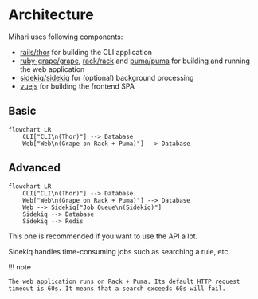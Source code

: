 # Architecture

Mihari uses following components:

- [rails/thor](https://github.com/rails/thor) for building the CLI application
- [ruby-grape/grape](https://github.com/ruby-grape/grape), [rack/rack](https://github.com/rack/rack) and [puma/puma](https://github.com/puma/puma) for building and running the web application
- [sidekiq/sidekiq](https://github.com/sidekiq/sidekiq) for (optional) background processing
- [vuejs](https://github.com/vuejs/) for building the frontend SPA

## Basic

```mermaid
flowchart LR
    CLI["CLI\n(Thor)"] --> Database
    Web["Web\n(Grape on Rack + Puma)"] --> Database
```

## Advanced

```mermaid
flowchart LR
    CLI["CLI\n(Thor)"] --> Database
    Web["Web\n(Grape on Rack + Puma)"] --> Database
    Web --> Sidekiq["Job Queue\n(Sidekiq)"]
    Sidekiq --> Database
    Sidekiq --> Redis
```

This one is recommended if you want to use the API a lot.

Sidekiq handles time-consuming jobs such as searching a rule, etc.

!!! note

    The web application runs on Rack + Puma. Its default HTTP request timeout is 60s. It means that a search exceeds 60s will fail.
